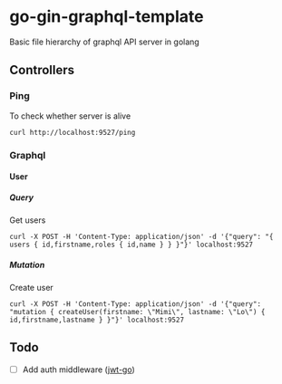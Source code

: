 # go-gin-graphql-template

Basic file hierarchy of graphql API server in golang

## Controllers

### Ping

To check whether server is alive

```
curl http://localhost:9527/ping
```

### Graphql

#### User

##### Query

Get users

```
curl -X POST -H 'Content-Type: application/json' -d '{"query": "{ users { id,firstname,roles { id,name } } }"}' localhost:9527
```

##### Mutation

Create user

```
curl -X POST -H 'Content-Type: application/json' -d '{"query": "mutation { createUser(firstname: \"Mimi\", lastname: \"Lo\") { id,firstname,lastname } }"}' localhost:9527
```

## Todo

- [ ] Add auth middleware ([jwt-go](https://github.com/dgrijalva/jwt-go))
